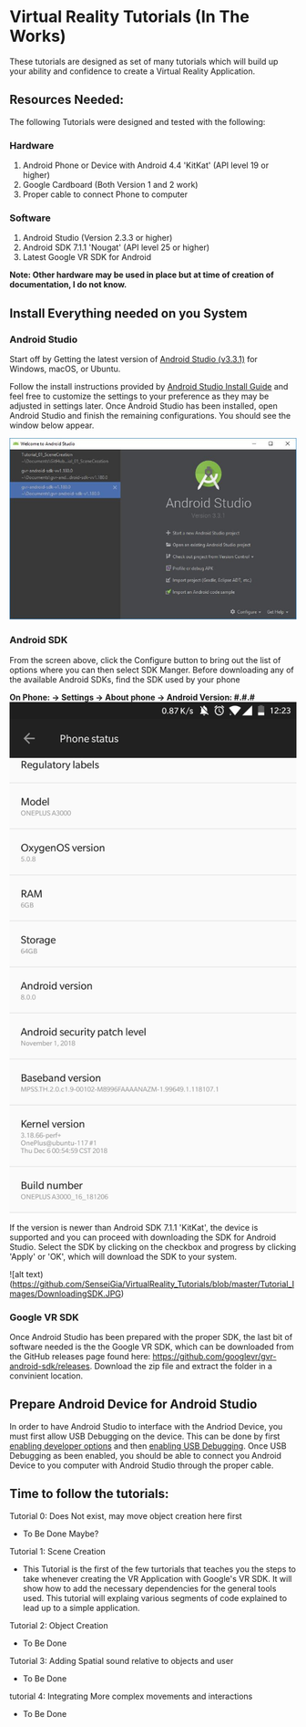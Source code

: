 # Virtual Reality Tutorials (In The Works)
These tutorials are designed as set of many tutorials which will build up your ability and confidence to create a Virtual Reality Application.

## Resources Needed:
The following Tutorials were designed and tested with the following:

### Hardware
1. Android Phone or Device with Android 4.4 'KitKat' (API level 19 or higher)
2. Google Cardboard (Both Version 1 and 2 work)
3. Proper cable to connect Phone to computer

### Software
1. Android Studio (Version 2.3.3 or higher)
2. Android SDK 7.1.1 'Nougat' (API level 25 or higher)
3. Latest Google VR SDK for Android

**Note: Other hardware may be used in place but at time of creation of documentation, I do not know.**

## Install Everything needed on you System

### Android Studio
Start off by Getting the latest version of [Android Studio (v3.3.1)](https://developer.android.com/studio/) for Windows, macOS, or Ubuntu.

Follow the install instructions provided by [Android Studio Install Guide](https://developer.android.com/studio/install) and feel free to customize the settings to your preference as they may be adjusted in settings later. Once Android Studio has been installed, open Android Studio and finish the remaining configurations. You should see the window below appear.

![alt text](https://github.com/SenseiGia/VirtualReality_Tutorials/blob/master/Tutorial_Images/OpeningAndroidStudio.JPG)

### Android SDK
From the screen above, click the Configure button to bring out the list of options where you can then select SDK Manger. Before downloading any of the available Android SDKs, find the SDK used by your phone 

**On Phone: -> Settings -> About phone -> Android Version: #.#.#**
![alt text](https://github.com/SenseiGia/VirtualReality_Tutorials/blob/master/Tutorial_Images/AndroidVerison.jpg)

If the version is newer than Android SDK 7.1.1 'KitKat', the device is supported and you can proceed with downloading the SDK for Android Studio. Select the SDK by clicking on the checkbox and progress by clicking 'Apply' or 'OK', which will download the SDK to your system.

![alt text)(https://github.com/SenseiGia/VirtualReality_Tutorials/blob/master/Tutorial_Images/DownloadingSDK.JPG)

### Google VR SDK
Once Android Studio has been prepared with the proper SDK, the last bit of software needed is the the Google VR SDK, which can be downloaded from the GitHub releases page found here: https://github.com/googlevr/gvr-android-sdk/releases. Download the zip file and extract the folder in a convinient location.

## Prepare Android Device for Android Studio 
In order to have Android Studio to interface with the Andriod Device, you must first allow USB Debugging on the device. This can be done by first [enabling developer options](https://developer.android.com/studio/debug/dev-options#enable) and then [enabling USB Debugging](https://developer.android.com/studio/debug/dev-options#debugging). Once USB Debugging as been enabled, you should be able to connect you Android Device to you computer with Android Studio through the proper cable. 

## Time to follow the tutorials:
Tutorial 0: Does Not exist, may move object creation here first
- To Be Done Maybe?

Tutorial 1: Scene Creation
- This Tutorial is the first of the few turtorials that teaches you the steps to take whenever creating the VR Application with Google's VR SDK. It will show how to add the necessary dependencies for the general tools used. This tutorial will explaing various segments of code explained to lead up to a simple application. 

Tutorial 2: Object Creation
- To Be Done

Tutorial 3: Adding Spatial sound relative to objects and user
- To Be Done

tutorial 4: Integrating More complex movements and interactions
- To Be Done










